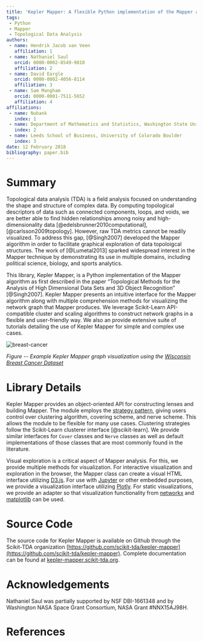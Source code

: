 ```yaml
---
title: 'Kepler Mapper: A flexible Python implementation of the Mapper algorithm.'
tags:
 - Python
 - Mapper
 - Topological Data Analysis
authors:
 - name: Hendrik Jacob van Veen
   affiliation: 1
 - name: Nathaniel Saul
   orcid: 0000-0002-8549-9810
   affiliation: 2
 - name: David Eargle
   orcid: 0000-0002-4056-8114
   affiliation: 3
 - name: Sam Mangham
   orcid: 0000-0001-7511-5652
   affiliation: 4
affiliations:
 - name: Nubank
   index: 1
 - name: Department of Mathematics and Statistics, Washington State University
   index: 2
 - name: Leeds School of Business, University of Colorado Boulder
   index: 3
date: 12 February 2018
bibliography: paper.bib
---
```


# Summary

Topological data analysis (TDA) is a field analysis focused on understanding the shape and structure of complex data. By computing topological descriptors of data such as connected components, loops, and voids, we are better able to find hidden relationships among noisy and high-dimensionality data [@edelsbrunner2010computational], [@carlsson2009topology]. However, raw TDA metrics cannot be readily visualized. To address this gap, [@Singh2007] developed the Mapper algorithm in order to facilitate graphical exploration of data topoloigcal structures. The work of [@Lumetal2013] sparked widespread interest in the Mapper technique by demonstrating its use in multiple domains, including political science, biology, and sports analytics.

This library, Kepler Mapper, is a Python implementation of the Mapper algorithm as first described in the paper “Topological Methods for the Analysis of High Dimensional Data Sets and 3D Object Recognition” [@Singh2007]. Kepler Mapper presents an intuitive interface for the Mapper algorithm along with multiple comprehension methods for visualizing the network graph that Mapper produces.
We leverage Scikit-Learn API-compatible cluster and scaling algorithms to construct network graphs in a flexible and user-friendly way.
We also an provide extensive suite of tutorials detailing the use of Kepler Mapper for simple and complex use cases.

![breast-cancer](http://i.imgur.com/ewjRodK.png)

_Figure -- Example Kepler Mapper graph visualization using the [Wisconsin Breast Cancer Dataset](https://archive.ics.uci.edu/ml/datasets/Breast+Cancer+Wisconsin+(Diagnostic))_


# Library Details

Kepler Mapper provides an object-oriented API for constructing lenses and building Mapper. The module employs the [strategy pattern](https://en.wikipedia.org/wiki/Strategy_pattern), giving users control over clustering algorithm, covering scheme, and nerve scheme. This allows the module to be flexible for many use cases. Clustering strategies follow the Scikit-Learn clusterer interface [@scikit-learn]. We provide similar interfaces for `Cover` classes and `Nerve` classes as well as default implementations of those classes that are most commonly found in the literature.

Visual exploration is a critical aspect of Mapper analysis. For this, we provide multiple methods for visualization. For interactive visualization and exploration in the browser, the Mapper class can create a visual HTML interface utilizing [D3.js](https://d3js.org/). For use with [Jupyter](https://jupyter.org/) or other embedded purposes, we provide a visualization interface utilizing [Plotly](https://plot.ly/). For static visualizations, we provide an adapter so that visualization functionality from [networkx](https://networkx.github.io/) and [matplotlib](https://matplotlib.org/) can be used.


# Source Code

The source code for Kepler Mapper is available on Github through the Scikit-TDA organization [https://github.com/scikit-tda/kepler-mapper](https://github.com/scikit-tda/kepler-mapper). Complete documentation can be found at [kepler-mapper.scikit-tda.org](https://kepler-mapper.scikit-tda.org). 

# Acknowledgements

Nathaniel Saul was partially supported by NSF DBI-1661348 and by Washington NASA Space Grant Consortium, NASA Grant #NNX15AJ98H.

# References
